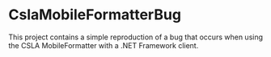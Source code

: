 # CslaMobileFormatterBug
This project contains a simple reproduction of a bug that occurs when using the CSLA MobileFormatter with a .NET Framework client.
